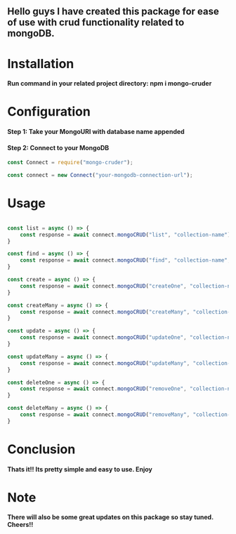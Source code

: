 ## Hello guys I have created this package for ease of use with crud functionality related to mongoDB.

# Installation

#### Run command in your related project directory: npm i mongo-cruder

# Configuration

#### Step 1: Take your MongoURI with database name appended

#### Step 2: Connect to your MongoDB

```Javascript
const Connect = require("mongo-cruder");

const connect = new Connect("your-mongodb-connection-url");
```

# Usage

```Javascript

const list = async () => {
    const response = await connect.mongoCRUD("list", "collection-name");
}

const find = async () => {
    const response = await connect.mongoCRUD("find", "collection-name", {key: "value"});
}

const create = async () => {
    const response = await connect.mongoCRUD("createOne", "collection-name", {}, {key: "value"});
}

const createMany = async () => {
    const response = await connect.mongoCRUD("createMany", "collection-name", {}, [{key: "value-1"},{key: "value-2"}]);
}

const update = async () => {
    const response = await connect.mongoCRUD("updateOne", "collection-name", {key: "value"}, {key: "value"});
}

const updateMany = async () => {
    const response = await connect.mongoCRUD("updateMany", "collection-name", {key: "value"}, {key: "value"});
}

const deleteOne = async () => {
    const response = await connect.mongoCRUD("removeOne", "collection-name", {key: "value"});
}

const deleteMany = async () => {
    const response = await connect.mongoCRUD("removeMany", "collection-name", {key: "value"});
}


```

# Conclusion

#### Thats it!! Its pretty simple and easy to use. Enjoy

# Note

#### There will also be some great updates on this package so stay tuned. Cheers!!